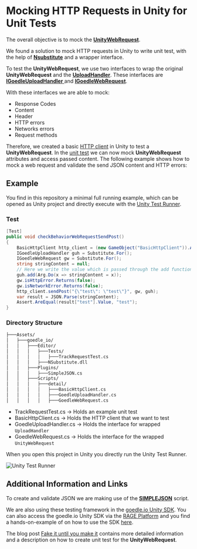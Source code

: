 # Mocking HTTP Requests in Unity for Unit Tests

The overall objective is to mock the [**UnityWebRequest**](https://docs.unity3d.com/ScriptReference/Networking.UnityWebRequest.html).

We found a solution to mock HTTP requests in Unity to write unit test, with the help of [**Nsubstitute**](http://nsubstitute.github.io/) and a wrapper interface.

To test the **UnityWebRequest**, we use two interfaces to wrap the original **UnityWebRequest** and the [**UploadHandler**](https://docs.unity3d.com/ScriptReference/Networking.UnityWebRequest-uploadHandler.html). These interfaces are [**IGoedleUploadHandler** ](https://github.com/goedleIO/unity_http_mocking/blob/master/Assets/goedle_io/Scripts/detail/GoedleUploadHandler.cs) and [**IGoedleWebRequest**](https://github.com/goedleIO/unity_http_mocking/blob/master/Assets/goedle_io/Scripts/detail/GoedleWebRequest.cs).

With these interfaces we are able to mock:

* Response Codes
* Content
* Header
* HTTP errors
* Networks errors
* Request methods

Therefore, we created a basic [HTTP client](https://github.com/goedleIO/unity_http_mocking/blob/master/Assets/goedle_io/Scripts/detail/BasicHttpClient.cs) in Unity to test a **UnityWebRequest**. In the [unit test](https://github.com/goedleIO/unity_http_mocking/blob/master/Assets/goedle_io/Editor/Tests/TrackRequestTest.cs) we can now mock **UnityWebRequest** attributes and access passed content. The following example shows how to mock a web request and validate the send JSON content and HTTP errors:

## Example

You find in this repository a minimal full running example, which can be opened as Unity project and directly execute with the [Unity Test Runner](https://docs.unity3d.com/Manual/testing-editortestsrunner.html). 

### Test
```C#
[Test]
public void checkBehaviorWebRequestSendPost()
{
    BasicHttpClient http_client = (new GameObject("BasicHttpClient")).AddComponent();
    IGoedleUploadHandler guh = Substitute.For();
    IGoedleWebRequest gw = Substitute.For();
    string stringContent = null;
    // Here we write the value which is passed through the add function to stringContent
    guh.add(Arg.Do(x => stringContent = x));
    gw.isHttpError.Returns(false);
    gw.isNetworkError.Returns(false);
    http_client.sendPost("{\"test\": \"test\"}", gw, guh);
    var result = JSON.Parse(stringContent);
    Assert.AreEqual(result["test"].Value, "test");
}
```

### Directory Structure

```bash
├───Assets/
│   ├───goedle_io/
│   │   ├───Editor/
│   │   │   ├───Tests/
│   │   │   │   ├───TrackRequestTest.cs
│   │   │   ├───NSubstitute.dll
│   │   ├───Plugins/
│   │   │   ├───SimpleJSON.cs
│   │   ├───Scripts/
│   │   │   ├───detail/
│   │   │   │   ├───BasicHttpClient.cs
│   │   │   │   ├───GoedleUploadHandler.cs
│   │   │   │   ├───GoedleWebRequest.cs
```

* TrackRequestTest.cs -> Holds an example unit test
* BasicHttpClient.cs -> Holds the HTTP client that we want to test
* GoedleUploadHandler.cs -> Holds the interface for wrapped `UploadHandler`
* GoedleWebRequest.cs -> Holds the interface for the wrapped `UnityWebRequest` 

When you open this project in Unity you directly run the Unity Test Runner.

![Unity Test Runner](http://www.goedle.io/unity/unity_test_runner.png "Unity Test Runner")


## Additional Information and Links

To create and validate JSON we are making use of the [**SIMPLEJSON**](http://wiki.unity3d.com/index.php/SimpleJSON) script. 

We are also using these testing framework in the [goedle.io Unity SDK](https://github.com/goedleIO/sdk_unity). You can also access the goedle.io Unity SDK via the [RAGE Platform](https://www.gamecomponents.eu/content/565) and you find a hands-on-example of on how to use the SDK [here](https://http://blog.goedle.io/2017/05/30/start-your-turbine-engines-goedle-io-now-supports-unity-and-offers-a-unity-tracking-sdk/?utm_source=blog&utm_medium=textlink&utm_campaign=github). 

The blog post [Fake it until you make it](https://http://blog.goedle.io) contains more detailed information and a description on how to create unit test for the **UnityWebRequest**.
